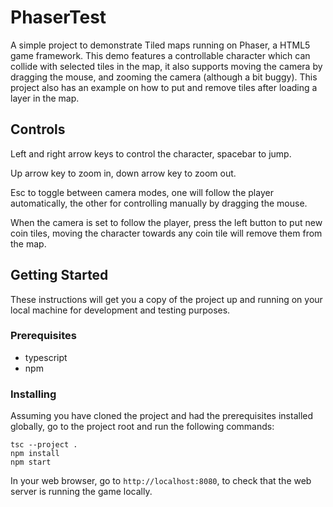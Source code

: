 # PhaserTest

A simple project to demonstrate Tiled maps running on Phaser, a HTML5 game framework.
This demo features a controllable character which can collide with selected tiles in the map, it also supports moving the camera by dragging the mouse, and zooming the camera (although a bit buggy).
This project also has an example on how to put and remove tiles after loading a layer in the map.

## Controls

Left and right arrow keys to control the character, spacebar to jump.

Up arrow key to zoom in, down arrow key to zoom out.

Esc to toggle between camera modes, one will follow the player automatically, the other for controlling manually by dragging the mouse.

When the camera is set to follow the player, press the left button to put new coin tiles, moving the character towards any coin tile will remove them from the map.

## Getting Started

These instructions will get you a copy of the project up and running on your local machine for development and testing purposes.

### Prerequisites

* typescript
* npm

### Installing

Assuming you have cloned the project and had the prerequisites installed globally, go to the project root and run the following commands:

```
tsc --project .
npm install
npm start
```

In your web browser, go to `http://localhost:8080`, to check that the web server is running the game locally.
